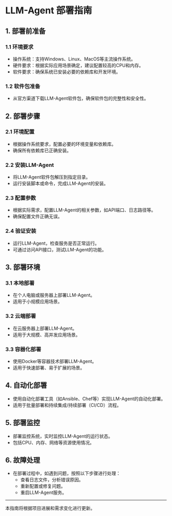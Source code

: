 # LLM-Agent 部署指南

## 1. 部署前准备

### 1.1 环境要求

- 操作系统：支持Windows、Linux、MacOS等主流操作系统。
- 硬件要求：根据实际应用场景确定，建议配置较高的CPU和内存。
- 软件要求：确保系统已安装必要的依赖库和开发环境。

### 1.2 软件包准备

- 从官方渠道下载LLM-Agent软件包，确保软件包的完整性和安全性。

## 2. 部署步骤

### 2.1 环境配置

- 根据操作系统要求，配置必要的环境变量和依赖库。
- 确保所有依赖库已正确安装。

### 2.2 安装LLM-Agent

- 将LLM-Agent软件包解压到指定目录。
- 运行安装脚本或命令，完成LLM-Agent的安装。

### 2.3 配置参数

- 根据实际需求，配置LLM-Agent的相关参数，如API端口、日志路径等。
- 确保配置文件正确无误。

### 2.4 验证安装

- 运行LLM-Agent，检查服务是否正常运行。
- 可通过访问API接口，测试LLM-Agent的功能。

## 3. 部署环境

### 3.1 本地部署

- 在个人电脑或服务器上部署LLM-Agent。
- 适用于小规模应用场景。

### 3.2 云端部署

- 在云服务器上部署LLM-Agent。
- 适用于大规模、高并发应用场景。

### 3.3 容器化部署

- 使用Docker等容器技术部署LLM-Agent。
- 适用于快速部署、易于扩展的场景。

## 4. 自动化部署

- 使用自动化部署工具（如Ansible、Chef等）实现LLM-Agent的自动化部署。
- 适用于批量部署和持续集成/持续部署（CI/CD）流程。

## 5. 部署监控

- 部署监控系统，实时监控LLM-Agent的运行状态。
- 包括CPU、内存、网络等资源使用情况。

## 6. 故障处理

- 在部署过程中，如遇到问题，按照以下步骤进行处理：
  - 查看日志文件，分析错误原因。
  - 重新配置或修复问题。
  - 重启LLM-Agent服务。

---

本指南将根据项目进展和需求变化进行更新。